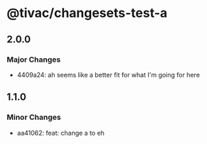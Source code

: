 # @tivac/changesets-test-a

## 2.0.0

### Major Changes

- 4409a24: ah seems like a better fit for what I'm going for here

## 1.1.0

### Minor Changes

- aa41062: feat: change a to eh
